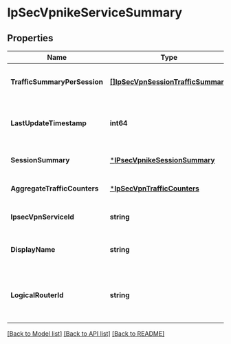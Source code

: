 # IpSecVpnikeServiceSummary

## Properties
Name | Type | Description | Notes
------------ | ------------- | ------------- | -------------
**TrafficSummaryPerSession** | [**[]IpSecVpnSessionTrafficSummary**](IPSecVPNSessionTrafficSummary.md) | Traffic summary per session. | [optional] [default to null]
**LastUpdateTimestamp** | **int64** | Timestamp when the data was last updated. | [optional] [default to null]
**SessionSummary** | [***IPsecVpnikeSessionSummary**](IPsecVPNIKESessionSummary.md) |  | [optional] [default to null]
**AggregateTrafficCounters** | [***IpSecVpnTrafficCounters**](IPSecVPNTrafficCounters.md) |  | [optional] [default to null]
**IpsecVpnServiceId** | **string** | UUID for a vpn service. | [optional] [default to null]
**DisplayName** | **string** | VPN service display name. | [optional] [default to null]
**LogicalRouterId** | **string** | Logical router identifier associated with vpn service. | [optional] [default to null]

[[Back to Model list]](../README.md#documentation-for-models) [[Back to API list]](../README.md#documentation-for-api-endpoints) [[Back to README]](../README.md)

